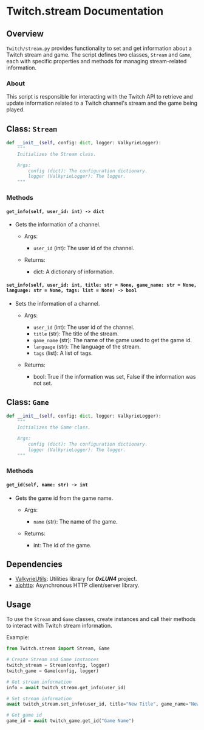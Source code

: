 # Twitch.stream Documentation

## Overview

`Twitch/stream.py` provides functionality to set and get information about a Twitch stream and game. The script defines two classes, `Stream` and `Game`, each with specific properties and methods for managing stream-related information.

### About

This script is responsible for interacting with the Twitch API to retrieve and update information related to a Twitch channel's stream and the game being played.

## Class: `Stream`

```python
def __init__(self, config: dict, logger: ValkyrieLogger):
    """
    Initializes the Stream class.

    Args:
        config (dict): The configuration dictionary.
        logger (ValkyrieLogger): The logger.
    """
```

### Methods

#### `get_info(self, user_id: int) -> dict`

- Gets the information of a channel.

  - Args:
    - `user_id` (int): The user id of the channel.

  - Returns:
    - dict: A dictionary of information.

#### `set_info(self, user_id: int, title: str = None, game_name: str = None, language: str = None, tags: list = None) -> bool`

- Sets the information of a channel.

  - Args:
    - `user_id` (int): The user id of the channel.
    - `title` (str): The title of the stream.
    - `game_name` (str): The name of the game used to get the game id.
    - `language` (str): The language of the stream.
    - `tags` (list): A list of tags.

  - Returns:
    - bool: True if the information was set, False if the information was not set.

## Class: `Game`

```python
def __init__(self, config: dict, logger: ValkyrieLogger):
    """
    Initializes the Game class.

    Args:
        config (dict): The configuration dictionary.
        logger (ValkyrieLogger): The logger.
    """
```

### Methods

#### `get_id(self, name: str) -> int`

- Gets the game id from the game name.

  - Args:
    - `name` (str): The name of the game.

  - Returns:
    - int: The id of the game.

## Dependencies

- [ValkyrieUtils](https://github.com/ValkyFischer/ValkyrieUtils): Utilities library for ***0xLUN4*** project.
- [aiohttp](https://docs.aiohttp.org/en/stable/): Asynchronous HTTP client/server library.

## Usage

To use the `Stream` and `Game` classes, create instances and call their methods to interact with Twitch stream information.

Example:

```python
from Twitch.stream import Stream, Game

# Create Stream and Game instances
twitch_stream = Stream(config, logger)
twitch_game = Game(config, logger)

# Get stream information
info = await twitch_stream.get_info(user_id)

# Set stream information
await twitch_stream.set_info(user_id, title="New Title", game_name="New Game", language="en", tags=["tag1", "tag2"])

# Get game id
game_id = await twitch_game.get_id("Game Name")
```
